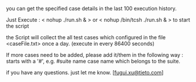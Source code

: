 you can get the specified case details in the last 100 execution history.

Just Execute  :  < nohup ./run.sh & > or < nohup /bin/tcsh ./run.sh & > to start the script

the Script will collect the all test cases which configured in the file <caseFile.txt> once a day. (execute in every 86400 seconds)

If more cases need to be added, please add it/them in the following way : 
starts with a '#', e.g. 
	#suite name 
		case name which belongs to the suite.

if you have any questions. just let me know. [fugui.xu@tieto.com]
